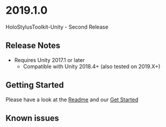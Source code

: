 # 2019.1.0
HoloStylusToolkit-Unity - Second Release

## Release Notes

 - Requires Unity 2017.1 or later
    - Compatible with Unity 2018.4+ (also tested on 2019.X+)

## Getting Started

Please have a look at the [Readme](./README.md) and our [Get Started](./Docs/GetStarted/getstarted.md)

## Known issues
